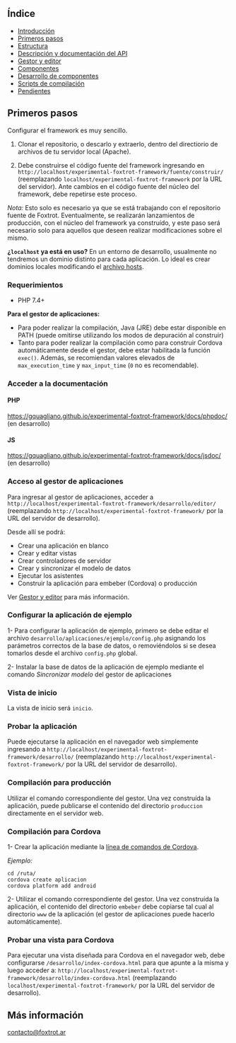 ## Índice

- [Introducción](../README.md)
- [Primeros pasos](primeros-pasos.md)
- [Estructura](estructura.md)
- [Descripción y documentación del API](api.md)
- [Gestor y editor](editor.md)
- [Componentes](componentes.md)
- [Desarrollo de componentes](componentes-estructura.md)
- [Scripts de compilación](scripts.md)
- [Pendientes](pendientes.md)

## Primeros pasos

Configurar el framework es muy sencillo.

1. Clonar el repositorio, o descarlo y extraerlo, dentro del directiorio de archivos de tu servidor local (Apache).

2. Debe construirse el código fuente del framework ingresando en `http://localhost/experimental-foxtrot-framework/fuente/construir/` (reemplazando `localhost/experimental-foxtrot-framework` por la URL del servidor). Ante cambios en el código fuente del núcleo del framework, debe repetirse este proceso.

*Nota:* Esto solo es necesario ya que se está trabajando con el repositorio fuente de Foxtrot. Eventualmente, se realizarán lanzamientos de producción, con el núcleo del framework ya construído, y este paso será necesario solo para aquellos que deseen realizar modificaciones sobre el mismo.

**¿`localhost` ya está en uso?** En un entorno de desarrollo, usualmente no tendremos un dominio distinto para cada aplicación. Lo ideal es crear dominios locales modificando el [archivo hosts](https://es.wikipedia.org/wiki/Archivo_hosts).

### Requerimientos

- PHP 7.4+

**Para el gestor de aplicaciones:**

- Para poder realizar la compilación, Java (JRE) debe estar disponible en PATH (puede omitirse utilizando los modos de depuración al construir)
- Tanto para poder realizar la compilación como para construir Cordova automáticamente desde el gestor, debe estar habilitada la función `exec()`. Además, se recomiendan  valores elevados de `max_execution_time` y `max_input_time` (`0` no es recomendable).

### Acceder a la documentación

#### PHP

https://gquagliano.github.io/experimental-foxtrot-framework/docs/phpdoc/ (en desarrollo)

#### JS

https://gquagliano.github.io/experimental-foxtrot-framework/docs/jsdoc/ (en desarrollo)

### Acceso al gestor de aplicaciones

Para ingresar al gestor de aplicaciones, acceder a `http://localhost/experimental-foxtrot-framework/desarrollo/editor/` (reemplazando `http://localhost/experimental-foxtrot-framework/` por la URL del servidor de desarrollo).

Desde allí se podrá:

- Crear una aplicación en blanco
- Crear y editar vistas
- Crear controladores de servidor
- Crear y sincronizar el modelo de datos
- Ejecutar los asistentes
- Construir la aplicación para embeber (Cordova) o producción

Ver [Gestor y editor](editor.md) para más información.

### Configurar la aplicación de ejemplo

1- Para configurar la aplicación de ejemplo, primero se debe editar el archivo `desarrollo/aplicaciones/ejemplo/config.php` asignando los parámetros correctos de la base de datos, o removiéndolos si se desea tomarlos desde el archivo `config.php` global.

2- Instalar la base de datos de la aplicación de ejemplo mediante el comando *Sincronizar modelo* del gestor de aplicaciones

### Vista de inicio

La vista de inicio será `inicio`.

### Probar la aplicación

Puede ejecutarse la aplicación en el navegador web simplemente ingresando a `http://localhost/experimental-foxtrot-framework/desarrollo/` (reemplazando `http://localhost/experimental-foxtrot-framework/` por la URL del servidor de desarrollo).

### Compilación para producción

Utilizar el comando correspondiente del gestor. Una vez construída la aplicación, puede publicarse el contenido del directorio `produccion` directamente en el servidor web.

### Compilación para Cordova

1- Crear la aplicación mediante la [línea de comandos de Cordova](https://cordova.apache.org/docs/es/latest/guide/cli/).

*Ejemplo:*

    cd /ruta/
    cordova create aplicacion
    cordova platform add android

2- Utilizar el comando correspondiente del gestor. Una vez construída la aplicación, el contenido del directorio `embeber` debe copiarse tal cual al directorio `www` de la aplicación (el gestor de aplicaciones puede hacerlo automáticamente).

### Probar una vista para Cordova

Para ejecutar una vista diseñada para Cordova en el navegador web, debe configurarse `/desarrollo/index-cordova.html` para que apunte a la misma y luego acceder a: `http://localhost/experimental-foxtrot-framework/desarrollo/index-cordova.html` (reemplazando `localhost/experimental-foxtrot-framework/` por la URL del servidor de desarrollo).

## Más información

contacto@foxtrot.ar